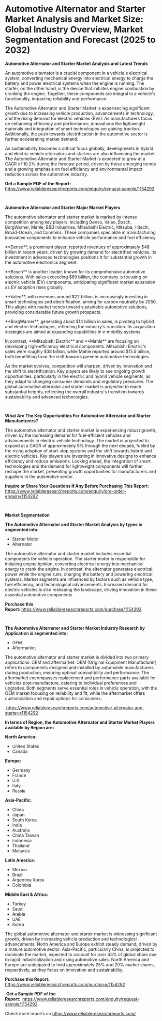 <p><h1>Automotive Alternator and Starter Market Analysis and Market Size: Global Industry Overview, Market Segmentation and Forecast (2025 to 2032)</h1></p><p><strong>Automotive Alternator and Starter Market Analysis and Latest Trends</strong></p>
<p><p>An automotive alternator is a crucial component in a vehicle's electrical system, converting mechanical energy into electrical energy to charge the battery and power electrical systems when the engine is running. The starter, on the other hand, is the device that initiates engine combustion by cranking the engine. Together, these components are integral to a vehicle's functionality, impacting reliability and performance.</p><p>The Automotive Alternator and Starter Market is experiencing significant growth due to increasing vehicle production, advancements in technology, and the rising demand for electric vehicles (EVs). As manufacturers focus on enhancing efficiency and performance, innovations like lightweight materials and integration of smart technologies are gaining traction. Additionally, the push towards electrification in the automotive sector is further accelerating market demand.</p><p>As sustainability becomes a critical focus globally, developments in hybrid and electric vehicle alternators and starters are also influencing the market. The Automotive Alternator and Starter Market is expected to grow at a CAGR of 10.2% during the forecast period, driven by these emerging trends and a growing emphasis on fuel efficiency and environmental impact reduction across the automotive industry.</p></p>
<p><strong>Get a Sample PDF of the Report:&nbsp;</strong> <a href="https://www.reliableresearchreports.com/enquiry/request-sample/1154292?utm_campaign=3360&utm_medium=2&utm_source=Github&utm_content=ia&utm_term=31032025&utm_id=automotive-alternator-and-starter">https://www.reliableresearchreports.com/enquiry/request-sample/1154292</a></p>
<p>&nbsp;</p>
<p><strong>Automotive Alternator and Starter Major Market Players</strong></p>
<p><p>The automotive alternator and starter market is marked by intense competition among key players, including Denso, Valeo, Bosch, BorgWarner, Mahle, BBB Industries, Mitsubishi Electric, Mitsuba, Hitachi, Broad-Ocean, and Cummins. These companies specialize in manufacturing innovative components to enhance vehicle performance and fuel efficiency.</p><p>**Denso**, a prominent player, reported revenues of approximately $48 billion in recent years, driven by growing demand for electrified vehicles. Its investment in advanced technologies positions it for substantial growth in the automotive electronics segment.</p><p>**Bosch** is another leader, known for its comprehensive automotive solutions. With sales exceeding $89 billion, the company is focusing on electric vehicle (EV) components, anticipating significant market expansion as EV adoption rises globally.</p><p>**Valeo**, with revenues around $22 billion, is increasingly investing in smart technologies and electrification, aiming for carbon neutrality by 2050. This aligns with market trends toward sustainable automotive solutions, providing considerable future growth prospects.</p><p>**BorgWarner**, generating about $14 billion in sales, is pivoting to hybrid and electric technologies, reflecting the industry's transition. Its acquisition strategies are aimed at expanding capabilities in e-mobility systems.</p><p>In contrast, **Mitsubishi Electric** and **Mahle** are focusing on developing high-efficiency electrical components. Mitsubishi Electric's sales were roughly $38 billion, while Mahle reported around $15.5 billion, both benefitting from the shift towards greener automotive technologies.</p><p>As the market evolves, competition will sharpen, driven by innovation and the shift to electrification. Key players are likely to see ongoing growth opportunities, particularly in the electric and hybrid vehicle segments, as they adapt to changing consumer demands and regulatory pressures. The global automotive alternator and starter market is projected to reach substantial heights, reflecting the overall industry's transition towards sustainability and advanced technologies.</p></p>
<p>&nbsp;</p>
<p><strong>What Are The Key Opportunities For Automotive Alternator and Starter Manufacturers?</strong></p>
<p><p>The automotive alternator and starter market is experiencing robust growth, driven by the increasing demand for fuel-efficient vehicles and advancements in electric vehicle technology. The market is projected to expand at a CAGR of approximately 5% through the next decade, fueled by the rising adoption of start-stop systems and the shift towards hybrid and electric vehicles. Key players are investing in innovative designs to enhance efficiency and reduce emissions. Looking ahead, the integration of smart technologies and the demand for lightweight components will further reshape the market, presenting growth opportunities for manufacturers and suppliers in the automotive sector.</p></p>
<p><strong>Inquire or Share Your Questions If Any Before Purchasing This Report:</strong> <a href="https://www.reliableresearchreports.com/enquiry/pre-order-enquiry/1154292?utm_campaign=3360&utm_medium=2&utm_source=Github&utm_content=ia&utm_term=31032025&utm_id=automotive-alternator-and-starter">https://www.reliableresearchreports.com/enquiry/pre-order-enquiry/1154292</a></p>
<p>&nbsp;</p>
<p><strong>Market Segmentation</strong></p>
<p><strong>The Automotive Alternator and Starter Market Analysis by types is segmented into:</strong></p>
<p><ul><li>Starter Motor</li><li>Alternator</li></ul></p>
<p><p>The automotive alternator and starter market includes essential components for vehicle operation. The starter motor is responsible for initiating engine ignition, converting electrical energy into mechanical energy to crank the engine. In contrast, the alternator generates electrical power while the engine runs, charging the battery and powering electrical systems. Market segments are influenced by factors such as vehicle type, fuel efficiency, and technological advancements. Increased demand for electric vehicles is also reshaping the landscape, driving innovation in these essential automotive components.</p></p>
<p><strong>Purchase this Report:&nbsp;</strong><a href="https://www.reliableresearchreports.com/purchase/1154292?utm_campaign=3360&utm_medium=2&utm_source=Github&utm_content=ia&utm_term=31032025&utm_id=automotive-alternator-and-starter">https://www.reliableresearchreports.com/purchase/1154292</a></p>
<p>&nbsp;</p>
<p><strong>The Automotive Alternator and Starter Market Industry Research by Application is segmented into:</strong></p>
<p><ul><li>OEM</li><li>Aftermarket</li></ul></p>
<p><p>The automotive alternator and starter market is divided into two primary applications: OEM and aftermarket. OEM (Original Equipment Manufacturer) refers to components designed and installed by automobile manufacturers during production, ensuring optimal compatibility and performance. The aftermarket encompasses replacement and performance parts available for vehicles post-manufacture, catering to individual preferences and upgrades. Both segments serve essential roles in vehicle operation, with the OEM market focusing on reliability and fit, while the aftermarket offers customization and repair options for consumers.</p></p>
<p><a href="https://www.reliableresearchreports.com/automotive-alternator-and-starter-r1154292?utm_campaign=3360&utm_medium=2&utm_source=Github&utm_content=ia&utm_term=31032025&utm_id=automotive-alternator-and-starter">&nbsp;https://www.reliableresearchreports.com/automotive-alternator-and-starter-r1154292</a></p>
<p><strong>In terms of Region, the Automotive Alternator and Starter Market Players available by Region are:</strong></p>
<p>
    <p> <strong> North America: </strong>
        <ul>
            <li>United States</li>
            <li>Canada</li>
        </ul>
        </p> 
    <p> <strong> Europe: </strong>
        <ul>
            <li>Germany</li>
            <li>France</li>
            <li>U.K.</li>
            <li>Italy</li>
            <li>Russia</li>
        </ul>
        </p> 
    <p> <strong> Asia-Pacific: </strong>
        <ul>
            <li>China</li>
            <li>Japan</li>
            <li>South Korea</li>
            <li>India</li>
            <li>Australia</li>
            <li>China Taiwan</li>
            <li>Indonesia</li>
            <li>Thailand</li>
            <li>Malaysia</li>
        </ul>
        </p> 
    <p> <strong> Latin America: </strong>
        <ul>
            <li>Mexico</li>
            <li>Brazil</li>
            <li>Argentina Korea</li>
            <li>Colombia</li>
        </ul>
        </p> 
    <p> <strong> Middle East & Africa: </strong>
        <ul>
            <li>Turkey</li>
            <li>Saudi</li>
            <li>Arabia</li>
            <li>UAE</li>
            <li>Korea</li>
        </ul>
    </p>
    </p>
<p><p>The global automotive alternator and starter market is witnessing significant growth, driven by increasing vehicle production and technological advancements. North America and Europe exhibit steady demand, driven by a mature automotive sector. Asia-Pacific, particularly China, is projected to dominate the market, expected to account for over 45% of global share due to rapid industrialization and rising automotive sales. North America and Europe are anticipated to hold approximately 25% and 20% market shares, respectively, as they focus on innovation and sustainability.</p></p>
<p><strong>Purchase this Report: </strong><a href="https://www.reliableresearchreports.com/purchase/1154292?utm_campaign=3360&utm_medium=2&utm_source=Github&utm_content=ia&utm_term=31032025&utm_id=automotive-alternator-and-starter">https://www.reliableresearchreports.com/purchase/1154292</a></p>
<p>&nbsp;<strong>Get a Sample PDF of the Report:&nbsp;&nbsp;</strong><a href="https://www.reliableresearchreports.com/enquiry/request-sample/1154292?utm_campaign=3360&utm_medium=2&utm_source=Github&utm_content=ia&utm_term=31032025&utm_id=automotive-alternator-and-starter">https://www.reliableresearchreports.com/enquiry/request-sample/1154292</a></p>
<p><strong></strong></p>
<p>Check more reports on <a href="https://www.reliableresearchreports.com/?utm_campaign=3360&utm_medium=2&utm_source=Github&utm_content=ia&utm_term=31032025&utm_id=automotive-alternator-and-starter">https://www.reliableresearchreports.com/</a></p>